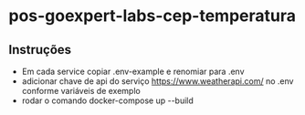 # pos-goexpert-labs-cep-temperatura

## Instruções

- Em cada service copiar .env-example e renomiar para .env
- adicionar chave de api do serviço https://www.weatherapi.com/ no .env conforme variáveis de exemplo
- rodar o comando docker-compose up --build
